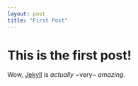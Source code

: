 ```yaml
---
layout: post
title: "First Post"
---
```


# This is the first post!

Wow, [Jekyll](https://jekyllrb.com/) is _actually_ ~very~ *amazing*. 